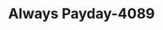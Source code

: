 ---
f_zip-code: 43081
f_state-code: OH
title: Always Payday-4089
f_phone: 614-882-0400
f_city-only: Westerville
f_address: 2084 East Dublin Granville Road Westerville
f_location-unique-id: '4089'
slug: always-payday-4089
updated-on: '2024-05-30T13:46:58.046Z'
created-on: '2024-05-30T13:36:59.803Z'
published-on: '2024-05-30T13:54:32.469Z'
f_city-state: cms/city/westerville-oh.md
f_company: cms/company/always-payday.md
f_state: cms/state/ohio.md
layout: '[payday-loan].html'
tags: payday-loan
---